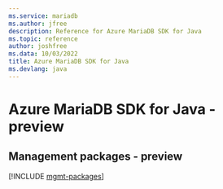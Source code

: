 ```yaml
---
ms.service: mariadb
ms.author: jfree
description: Reference for Azure MariaDB SDK for Java
ms.topic: reference
author: joshfree
ms.data: 10/03/2022
title: Azure MariaDB SDK for Java
ms.devlang: java
---
```

# Azure MariaDB SDK for Java - preview

## Management packages - preview
[!INCLUDE [mgmt-packages](mariadb-mgmt-index.md)]